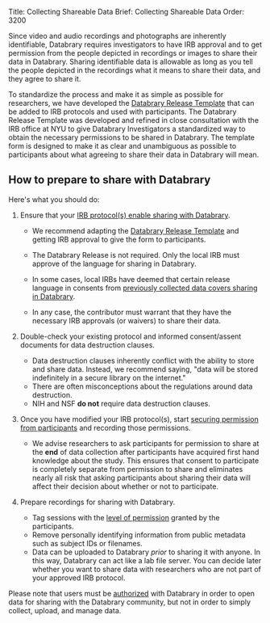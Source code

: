 Title: Collecting Shareable Data
Brief: Collecting Shareable Data
Order: 3200

Since video and audio recordings and photographs are inherently identifiable, Databrary requires investigators to have IRB approval and to get permission from the people depicted in recordings or images to share their data in Databrary.
Sharing identifiable data is allowable as long as you tell the people depicted in the recordings what it means to share their data, and they agree to share it.

To standardize the process and make it as simple as possible for researchers, we have developed the [Databrary Release Template](|filename|../policies/release-template.mdi) that can be added to IRB protocols and used with participants.
The Databrary Release Template was developed and refined in close consultation with the IRB office at NYU to give Databrary Investigators a standardized way to obtain the necessary permissions to be shared in Databrary.
The template form is designed to make it as clear and unambiguous as possible to participants about what agreeing to share their data in Databrary will mean.

## How to prepare to share with Databrary

Here's what you should do:

1. Ensure that your [IRB protocol(s) enable sharing with Databrary](release/template.md).
	- We recommend adapting the [Databrary Release Template](|filename|../../policies/release-template.mdi) and getting IRB approval to give the form to participants.

	- The Databrary Release is not required. Only the local IRB must approve of the language for sharing in Databrary.

	- In some cases, local IRBs have deemed that certain release language in consents from [previously collected data covers sharing in Databrary](|filename|release/grandfathering-data.md).

	- In any case, the contributor must warrant that they have the necessary IRB approvals (or waivers) to share their data.

1. Double-check your existing protocol and informed consent/assent documents for data destruction clauses.
	- Data destruction clauses inherently conflict with the ability to store and share data. Instead, we recommend saying, "data will be stored indefinitely in a secure library on the internet."
	- There are often misconceptions about the regulations around data destruction.
	- NIH and NSF **do not** require data destruction clauses.

1. Once you have modified your IRB protocol(s), start [securing permission from participants](|filename|release/asking.md) and recording those permissions.
	- We advise researchers to ask participants for permission to share at the **end** of data collection after participants have acquired first hand knowledge about the study. This ensures that consent to participate is completely separate from permission to share and eliminates nearly all risk that asking participants about sharing their data will affect their decision about whether or not to participate.

1. Prepare recordings for sharing with Databrary.
	- Tag sessions with the [level of permission](|filename|release/release-levels.md) granted by the participants.
	- Remove personally identifying information from public metadata such as subject IDs or filenames.
	- Data can be uploaded to Databrary *prior* to sharing it with anyone. In this way, Databrary can act like a lab file server. You can decide later whether you want to share data with researchers who are not part of your approved IRB protocol.

Please note that users must be [authorized](|filename|authorization.md) with Databrary in order to open data for sharing with the Databrary community, but not in order to simply collect, upload, and manage data.